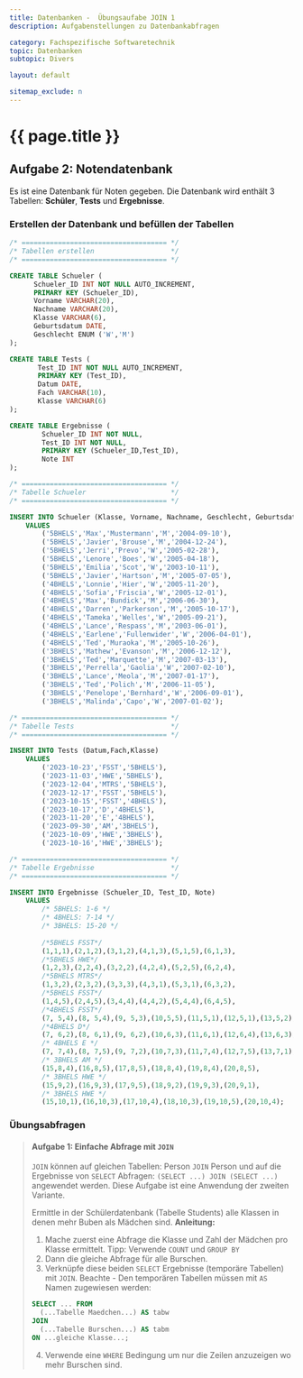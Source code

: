 ```yaml
---
title: Datenbanken -  Übungsaufabe JOIN 1
description: Aufgabenstellungen zu Datenbankabfragen

category: Fachspezifische Softwaretechnik
topic: Datenbanken
subtopic: Divers

layout: default

sitemap_exclude: n
---
```


# {{ page.title }} 

## Aufgabe 2: Notendatenbank

Es ist eine Datenbank für Noten gegeben.
Die Datenbank wird enthält 3 Tabellen: **Schüler**, **Tests** und **Ergebnisse**.

### Erstellen der Datenbank und befüllen der Tabellen
```sql
/* ==================================== */
/* Tabellen erstellen                   */
/* ==================================== */

CREATE TABLE Schueler (
      Schueler_ID INT NOT NULL AUTO_INCREMENT,
      PRIMARY KEY (Schueler_ID),
      Vorname VARCHAR(20),
      Nachname VARCHAR(20),
      Klasse VARCHAR(6),
      Geburtsdatum DATE,
      Geschlecht ENUM ('W','M')
);

CREATE TABLE Tests (
       Test_ID INT NOT NULL AUTO_INCREMENT,
       PRIMARY KEY (Test_ID),
       Datum DATE,
       Fach VARCHAR(10),
       Klasse VARCHAR(6)
);

CREATE TABLE Ergebnisse (
        Schueler_ID INT NOT NULL,
        Test_ID INT NOT NULL,
        PRIMARY KEY (Schueler_ID,Test_ID),
        Note INT
);
```

```sql
/* ==================================== */
/* Tabelle Schueler                     */
/* ==================================== */

INSERT INTO Schueler (Klasse, Vorname, Nachname, Geschlecht, Geburtsdatum)
    VALUES
        ('5BHELS','Max','Mustermann','M','2004-09-10'),
        ('5BHELS','Javier','Brouse','M','2004-12-24'),
        ('5BHELS','Jerri','Prevo','W','2005-02-28'),
        ('5BHELS','Lenore','Boes','W','2005-04-18'),
        ('5BHELS','Emilia','Scot','W','2003-10-11'),
        ('5BHELS','Javier','Hartson','M','2005-07-05'),
        ('4BHELS','Lonnie','Hier','W','2005-11-20'),
        ('4BHELS','Sofia','Friscia','W','2005-12-01'),
        ('4BHELS','Max','Bundick','M','2006-06-30'),
        ('4BHELS','Darren','Parkerson','M','2005-10-17'),
        ('4BHELS','Tameka','Welles','W','2005-09-21'),
        ('4BHELS','Lance','Respass','M','2003-06-01'),
        ('4BHELS','Earlene','Fullenwider','W','2006-04-01'),
        ('4BHELS','Ted','Muraoka','M','2005-10-26'),
        ('3BHELS','Mathew','Evanson','M','2006-12-12'),
        ('3BHELS','Ted','Marquette','M','2007-03-13'),
        ('3BHELS','Perrella','Gaolia','W','2007-02-10'),
        ('3BHELS','Lance','Meola','M','2007-01-17'),
        ('3BHELS','Ted','Polich','M','2006-11-05'),
        ('3BHELS','Penelope','Bernhard','W','2006-09-01'),
        ('3BHELS','Malinda','Capo','W','2007-01-02');
```

```sql
/* ==================================== */
/* Tabelle Tests                        */
/* ==================================== */

INSERT INTO Tests (Datum,Fach,Klasse)
    VALUES
        ('2023-10-23','FSST','5BHELS'),
        ('2023-11-03','HWE','5BHELS'),
        ('2023-12-04','MTRS','5BHELS'),
        ('2023-12-17','FSST','5BHELS'),
        ('2023-10-15','FSST','4BHELS'),
        ('2023-10-17','D','4BHELS'),
        ('2023-11-20','E','4BHELS'),
        ('2023-09-30','AM','3BHELS'),
        ('2023-10-09','HWE','3BHELS'),
        ('2023-10-16','HWE','3BHELS');
```

```sql
/* ==================================== */
/* Tabelle Ergebnisse                   */
/* ==================================== */

INSERT INTO Ergebnisse (Schueler_ID, Test_ID, Note)
    VALUES
        /* 5BHELS: 1-6 */
        /* 4BHELS: 7-14 */
        /* 3BHELS: 15-20 */
    
        /*5BHELS FSST*/
        (1,1,1),(2,1,2),(3,1,2),(4,1,3),(5,1,5),(6,1,3),
        /*5BHELS HWE*/
        (1,2,3),(2,2,4),(3,2,2),(4,2,4),(5,2,5),(6,2,4),
        /*5BHELS MTRS*/
        (1,3,2),(2,3,2),(3,3,3),(4,3,1),(5,3,1),(6,3,2),
        /*5BHELS FSST*/
        (1,4,5),(2,4,5),(3,4,4),(4,4,2),(5,4,4),(6,4,5),
        /*4BHELS FSST*/
        (7, 5,4),(8, 5,4),(9, 5,3),(10,5,5),(11,5,1),(12,5,1),(13,5,2),(14,5,3),
        /*4BHELS D*/
        (7, 6,2),(8, 6,1),(9, 6,2),(10,6,3),(11,6,1),(12,6,4),(13,6,3),(14,6,1),
        /* 4BHELS E */
        (7, 7,4),(8, 7,5),(9, 7,2),(10,7,3),(11,7,4),(12,7,5),(13,7,1),(14,7,2),
        /* 3BHELS AM */
        (15,8,4),(16,8,5),(17,8,5),(18,8,4),(19,8,4),(20,8,5),
        /* 3BHELS HWE */
        (15,9,2),(16,9,3),(17,9,5),(18,9,2),(19,9,3),(20,9,1),
        /* 3BHELS HWE */
        (15,10,1),(16,10,3),(17,10,4),(18,10,3),(19,10,5),(20,10,4);
```

### Übungsabfragen

> #### Aufgabe 1: Einfache Abfrage mit `JOIN`
> `JOIN` können auf gleichen Tabellen: Person `JOIN` Person
und auf die Ergebnisse von `SELECT` Abfragen: `(SELECT ...) JOIN (SELECT ...)` angewendet
werden. Diese Aufgabe ist eine Anwendung der zweiten Variante.
> 
> Ermittle in der Schülerdatenbank (Tabelle Students)
alle Klassen in denen mehr Buben als Mädchen sind.
> **Anleitung:**
> 1. Mache zuerst eine Abfrage die Klasse und Zahl der Mädchen pro Klasse ermittelt. Tipp: Verwende
`COUNT` und `GROUP BY`
> 2. Dann die gleiche Abfrage für alle Burschen.
> 3. Verknüpfe diese beiden `SELECT` Ergebnisse (temporäre Tabellen) mit `JOIN`. Beachte - Den temporären Tabellen müssen mit `AS` Namen zugewiesen werden:
> ```sql
> SELECT ... FROM
>   (...Tabelle Maedchen...) AS tabw
> JOIN
>   (...Tabelle Burschen...) AS tabm
> ON ...gleiche Klasse...;
> ```
> 4. Verwende eine `WHERE` Bedingung um nur die Zeilen anzuzeigen wo mehr Burschen sind.